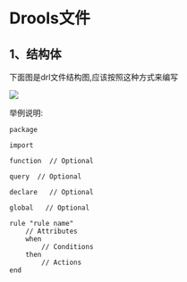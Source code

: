 # Drools文件

## 1、结构体

下面图是drl文件结构图,应该按照这种方式来编写

![](/Users/bulingfeng/personal/Book/DroolsBook/Image/1.png)

举例说明:

```drl
package

import

function  // Optional

query  // Optional

declare   // Optional

global   // Optional

rule "rule name"
    // Attributes
    when
        // Conditions
    then
        // Actions
end
```


